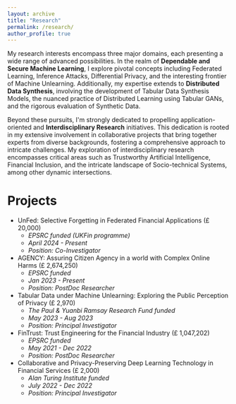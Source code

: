 ```yaml
---
layout: archive
title: "Research"
permalink: /research/
author_profile: true
---
```


My research interests encompass three major domains, each presenting a wide range of advanced possibilities. In the realm of **Dependable and Secure Machine Learning**, I explore pivotal concepts including Federated Learning, Inference Attacks, Differential Privacy, and the interesting frontier of Machine Unlearning. Additionally, my expertise extends to **Distributed Data Synthesis**, involving the development of Tabular Data Synthesis Models, the nuanced practice of Distributed Learning using Tabular GANs, and the rigorous evaluation of Synthetic Data. 

Beyond these pursuits, I'm strongly dedicated to propelling application-oriented and **Interdisciplinary Research** initiatives. This dedication is rooted in my extensive involvement in collaborative projects that bring together experts from diverse backgrounds, fostering a comprehensive approach to intricate challenges. My exploration of interdisciplinary research encompasses critical areas such as Trustworthy Artificial Intelligence, Financial Inclusion, and the intricate landscape of Socio-technical Systems, among other dynamic intersections.

Projects
=====

- UnFed: Selective Forgetting in Federated Financial Applications (£ 20,000)
    - *EPSRC funded (UKFin programme)*
    - *April 2024 - Present*
    - *Position: Co-Investigator*
- AGENCY: Assuring Citizen Agency in a world with Complex Online Harms (£ 2,674,250)
    - *EPSRC funded*
    - *Jan 2023 - Present*
    - *Position: PostDoc Researcher*
- Tabular Data under Machine Unlearning: Exploring the Public Perception of Privacy (£ 2,970)
    - *The Paul & Yuanbi Ramsay Research Fund funded*
    - *May 2023 - Aug 2023*
    - *Position: Principal Investigator*
- FinTrust: Trust Engineering for the Financial Industry (£ 1,047,202)
    - *EPSRC funded*
    - *May 2021 - Dec 2022*
    - *Position: PostDoc Researcher*
- Collaborative and Privacy-Preserving Deep Learning Technology in Financial Services (£ 2,000)
    - *Alan Turing Institute funded*
    - *July 2022 - Dec 2022*
    - *Position: Principal Investigator*

